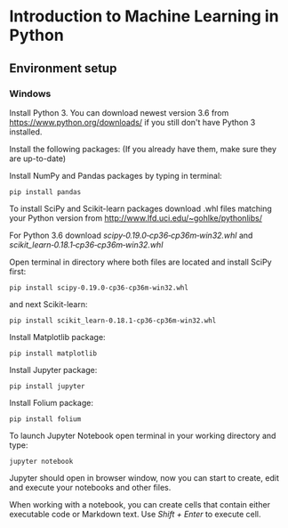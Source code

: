 # Introduction to Machine Learning in Python

## Environment setup

### Windows

Install Python 3. You can download newest version 3.6 from https://www.python.org/downloads/ if you still don't have Python 3 installed.

Install the following packages: (If you already have them, make sure they are up-to-date)

Install NumPy and Pandas packages by typing in terminal: 
```
pip install pandas
```

To install SciPy and Scikit-learn packages download .whl files matching your Python version from http://www.lfd.uci.edu/~gohlke/pythonlibs/

For Python 3.6 download _scipy‑0.19.0‑cp36‑cp36m‑win32.whl_ and _scikit_learn‑0.18.1‑cp36‑cp36m‑win32.whl_

Open terminal in directory where both files are located and install SciPy first:
```
pip install scipy‑0.19.0‑cp36‑cp36m‑win32.whl
```

and next Scikit-learn:
```
pip install scikit_learn‑0.18.1‑cp36‑cp36m‑win32.whl
```

Install Matplotlib package:
```
pip install matplotlib
```

Install Jupyter package:
```
pip install jupyter
```

Install Folium package:
```
pip install folium
```

To launch Jupyter Notebook open terminal in your working directory and type:
```
jupyter notebook
```

Jupyter should open in browser window, now you can start to create, edit and execute your notebooks and other files.

When working with a notebook, you can create cells that contain either executable code or Markdown text. Use _Shift + Enter_ to execute cell.
